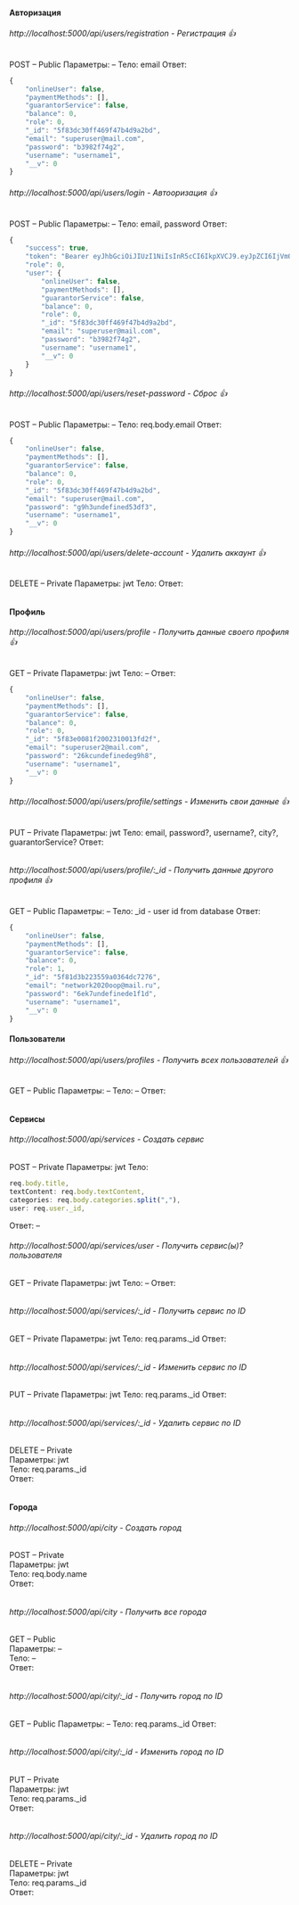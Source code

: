 #### Авторизация

###### http://localhost:5000/api/users/registration - Регистрация 👍

POST – Public
Параметры: –
Тело: email
Ответ:

```js
{
    "onlineUser": false,
    "paymentMethods": [],
    "guarantorService": false,
    "balance": 0,
    "role": 0,
    "_id": "5f83dc30ff469f47b4d9a2bd",
    "email": "superuser@mail.com",
    "password": "b3982f74g2",
    "username": "username1",
    "__v": 0
}
```

###### http://localhost:5000/api/users/login - Автооризация 👍

POST – Public
Параметры: –
Тело: email, password
Ответ:

```js
{
    "success": true,
    "token": "Bearer eyJhbGciOiJIUzI1NiIsInR5cCI6IkpXVCJ9.eyJpZCI6IjVmODNkYzMwZmY0NjlmNDdiNGQ5YTJiZCIsImlhdCI6MTYwMjQ3NzMzMCwiZXhwIjoxNjAyNDgwOTMwfQ.SKSIjq8j8G9MTjoubhjG1w1Gk2vwMWdcI4haQ8kRPcI",
    "role": 0,
    "user": {
        "onlineUser": false,
        "paymentMethods": [],
        "guarantorService": false,
        "balance": 0,
        "role": 0,
        "_id": "5f83dc30ff469f47b4d9a2bd",
        "email": "superuser@mail.com",
        "password": "b3982f74g2",
        "username": "username1",
        "__v": 0
    }
}
```

###### http://localhost:5000/api/users/reset-password - Сброс 👍

POST – Public
Параметры: –
Тело: req.body.email
Ответ:

```js
{
    "onlineUser": false,
    "paymentMethods": [],
    "guarantorService": false,
    "balance": 0,
    "role": 0,
    "_id": "5f83dc30ff469f47b4d9a2bd",
    "email": "superuser@mail.com",
    "password": "g9h3undefined53df3",
    "username": "username1",
    "__v": 0
}
```

###### http://localhost:5000/api/users/delete-account - Удалить аккаунт 👍

DELETE – Private
Параметры: jwt
Тело:
Ответ:

```js

```

#### Профиль

###### http://localhost:5000/api/users/profile - Получить данные своего профиля 👍

GET – Private
Параметры: jwt
Тело: –
Ответ:

```js
{
    "onlineUser": false,
    "paymentMethods": [],
    "guarantorService": false,
    "balance": 0,
    "role": 0,
    "_id": "5f83e0081f2002310013fd2f",
    "email": "superuser2@mail.com",
    "password": "26kcundefinedeg9h8",
    "username": "username1",
    "__v": 0
}
```

###### http://localhost:5000/api/users/profile/settings - Изменить свои данные 👍

PUT – Private
Параметры: jwt
Тело: email, password?, username?, city?, guarantorService?
Ответ:

```js

```

###### http://localhost:5000/api/users/profile/:\_id - Получить данные другого профиля 👍

GET – Public
Параметры: –
Тело: \_id - user id from database
Ответ:

```js
{
    "onlineUser": false,
    "paymentMethods": [],
    "guarantorService": false,
    "balance": 0,
    "role": 1,
    "_id": "5f81d3b223559a0364dc7276",
    "email": "network2020oop@mail.ru",
    "password": "6ek7undefinede1f1d",
    "username": "username1",
    "__v": 0
}
```

#### Пользователи

###### http://localhost:5000/api/users/profiles - Получить всех пользователей 👍

GET – Public
Параметры: –
Тело: –
Ответ:

```js

```

#### Сервисы

###### http://localhost:5000/api/services - Создать сервис

POST – Private
Параметры: jwt
Тело:

```js
req.body.title,
textContent: req.body.textContent,
categories: req.body.categories.split(","),
user: req.user._id,
```

Ответ: –

###### http://localhost:5000/api/services/user - Получить сервис(ы)? пользователя

GET – Private
Параметры: jwt
Тело: –
Ответ:

```js

```

###### http://localhost:5000/api/services/:\_id - Получить сервис по ID

GET – Private
Параметры: jwt
Тело: req.params.\_id
Ответ:

```js

```

###### http://localhost:5000/api/services/:\_id - Изменить сервис по ID

PUT – Private
Параметры: jwt
Тело: req.params.\_id
Ответ:

```js

```

###### http://localhost:5000/api/services/:\_id - Удалить сервис по ID

DELETE – Private  
Параметры: jwt  
Тело: req.params.\_id  
Ответ:

```js

```

#### Города

###### http://localhost:5000/api/city - Создать город

POST – Private  
Параметры: jwt  
Тело: req.body.name  
Ответ:

```js

```

###### http://localhost:5000/api/city - Получить все города

GET – Public  
Параметры: –  
Тело: –  
Ответ:

```js

```

###### http://localhost:5000/api/city/:\_id - Получить город по ID

GET – Public
Параметры: –
Тело: req.params.\_id
Ответ:

```js

```

###### http://localhost:5000/api/city/:\_id - Изменить город по ID

PUT – Private  
Параметры: jwt  
Тело: req.params.\_id  
Ответ:

```js

```

###### http://localhost:5000/api/city/:\_id - Удалить город по ID

DELETE – Private  
Параметры: jwt  
Тело: req.params.\_id  
Ответ:

```js

```
